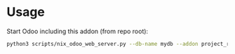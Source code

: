 # Usage

Start Odoo including this addon (from repo root):

```bash
python3 scripts/nix_odoo_web_server.py --db-name mydb --addon project_role
```
